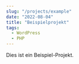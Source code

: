 ```yaml
---
slug: "/projects/example"
date: "2022-08-04"
title: "Beispielprojekt"
tags:
  - WordPress
  - PHP
---
```


Dies ist ein Beispiel-Projekt.
